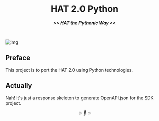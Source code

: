 <div align="center">

<h1>HAT 2.0 Python</h1>
<strong>>> <i>HAT the Pythonic Way</i> <<</strong>

&nbsp;

</div>

![img](https://images.unsplash.com/photo-1582184520153-cb662f665f11?ixid=MnwxMjA3fDB8MHxwaG90by1wYWdlfHx8fGVufDB8fHx8&ixlib=rb-1.2.1&auto=format&fit=crop&w=1850&q=80)



## Preface

This project is to port the HAT 2.0 using Python technologies.

## Actually

Nah! It's just a response skeleton to generate OpenAPI.json for the SDK project.


<div align="center">
<i> ✨ 🍰 ✨ </i>
</div>
